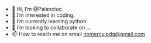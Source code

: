 - 👋 Hi, I’m @Palanciuc.
- 👀 I’m interested in coding.
- 🌱 I’m currently learning python.
- 💞️ I’m looking to collaborate on ...
- 📫 How to reach me on email nomercy.pdg@gmail.com

<!---
Palanciuc/Palanciuc is a ✨ special ✨ repository because its `README.md` (this file) appears on your GitHub profile.
You can click the Preview link to take a look at your changes.
--->
